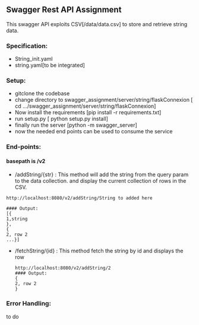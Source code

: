 ## Swagger Rest API Assignment
This swagger API exploits CSV[/data/data.csv] to store and retrieve string data.
 
 ### Specification:
 * String_init.yaml
 * string.yaml[to be integrated]
 
 ### Setup:
 * gitclone the codebase
 * change directory to swagger_assignment/server/string/flaskConnexion [ cd .../swagger_assignment/server/string/flaskConnexion]
 * Now install the requirements [pip install -r requirements.txt]
 * run setup.py [ python setup.py install]
 * finally run the server [python -m swagger_server]
 * now the needed end points can be used to consume the service
 
 ### End-points:
 #### basepath is /v2
 * /addString/{str} : This method will add the string from the query param to the data collection. and display the current collection of rows in the CSV.
  ``` 
  http://localhost:8080/v2/addString/String to added here
 
  #### Output:
  [{
  1,string
  },
  {
  2, row 2
  ...}]
   ```

* /fetchString/{id} : This method fetch the string by id and displays the row
  ``` 
  http://localhost:8080/v2/addString/2
  #### Output:
  {
  2, row 2
  }
   ``` 
### Error Handling:
to do
